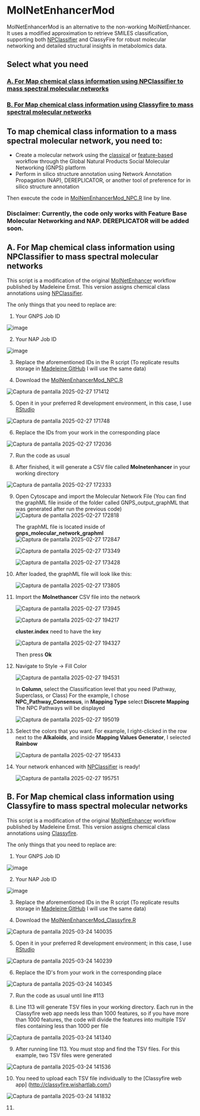 # MolNetEnhancerMod
MolNetEnhancerMod is an alternative to the non-working MolNetEnhancer. It uses a modified approximation to retrieve SMILES classification, supporting both [NPClassifier](https://pubs.acs.org/doi/10.1021/acs.jnatprod.1c00399) and ClassyFire for robust molecular networking and detailed structural insights in metabolomics data.

## Select what you need
### [A. For Map chemical class information using NPClassifier to mass spectral molecular networks](https://github.com/froz9/MolNetEnhancerMod/tree/main?tab=readme-ov-file#a-for-map-chemical-class-information-using-npclassifier-to-mass-spectral-molecular-networks-1)

### [B. For Map chemical class information using Classyfire to mass spectral molecular networks](https://github.com/froz9/MolNetEnhancerMod/tree/main?tab=readme-ov-file#b-for-map-chemical-class-information-using-classyfire-to-mass-spectral-molecular-networks-1)

## To map chemical class information to a mass spectral molecular network, you need to:

- Create a molecular network using the [classical](https://ccms-ucsd.github.io/GNPSDocumentation/quickstart/) or [feature-based](https://ccms-ucsd.github.io/GNPSDocumentation/featurebasedmolecularnetworking/) workflow through the Global Natural Products Social Molecular Networking (GNPS) platform
- Perform in silico structure annotation using Network Annotation Propagation (NAP), DEREPLICATOR, or another tool of preference for in silico structure annotation

Then execute the code in [MolNenEnhancerMod_NPC.R](https://github.com/froz9/MolNetEnhancerMod/blob/main/MolNenEnhancerMod_NPC.R) line by line.
### Disclaimer: Currently, the code only works with Feature Base Molecular Networking and NAP. DEREPLICATOR will be added soon.
 

## A. For Map chemical class information using NPClassifier to mass spectral molecular networks
This script is a modification of the original [MolNetEnhancer](https://www.mdpi.com/2218-1989/9/7/144) workflow published by Madeleine Ernst. This version assigns chemical class annotations using [NPClassifier](https://pubs.acs.org/doi/10.1021/acs.jnatprod.1c00399).
 
 The only things that you need to replace are:

1. Your GNPS Job ID

![image](https://github.com/user-attachments/assets/85378ed6-fabc-405d-8d0f-473970502cb4)

2. Your NAP Job ID

![image](https://github.com/user-attachments/assets/c673eaca-ccc3-4ab2-8a89-902cc8efb775)

3. Replace the aforementioned IDs in the R script (To replicate results storage in [Madeleine GitHub](https://github.com/madeleineernst/RMolNetEnhancer/blob/master/Example_notebooks/ChemicalClasses_2_Network_FeatureBased.ipynb) I will use the same data)

4. Download the [MolNenEnhancerMod_NPC.R](https://github.com/froz9/MolNetEnhancerMod/blob/main/MolNenEnhancerMod_NPC.R)

![Captura de pantalla 2025-02-27 171412](https://github.com/user-attachments/assets/5e10169b-b663-4bd7-9ab0-e302032ed3d0)

5. Open it in your preferred R development environment, in this case, I use [RStudio](https://posit.co/downloads/) 

![Captura de pantalla 2025-02-27 171748](https://github.com/user-attachments/assets/07692410-39f2-4b0d-a484-84d21fee0319)

6. Replace the IDs from your work in the corresponding place

![Captura de pantalla 2025-02-27 172036](https://github.com/user-attachments/assets/c998e20e-b714-4eab-ae30-fe2968aa7c75)

7. Run the code as usual

8. After finished, it will generate a CSV file called **Molnetenhancer** in your working directory

![Captura de pantalla 2025-02-27 172333](https://github.com/user-attachments/assets/e7754806-2f9d-414d-bffa-369e52cc434c)

9. Open Cytoscape and import the Molecular Network File (You can find the graphML file inside of the folder called GNPS_output_graphML that was generated after run the previous code)
   ![Captura de pantalla 2025-02-27 172818](https://github.com/user-attachments/assets/c883467f-5192-4a13-ac63-65c250fd226d)

   The graphML file is located inside of **gnps_molecular_network_graphml**
   ![Captura de pantalla 2025-02-27 172847](https://github.com/user-attachments/assets/5f2e8c78-7ad8-4064-9d12-a7e0bd666b52)

   ![Captura de pantalla 2025-02-27 173349](https://github.com/user-attachments/assets/c22f97a2-0d9c-410a-b922-68b0419a0ba8)

   ![Captura de pantalla 2025-02-27 173428](https://github.com/user-attachments/assets/2b3753d2-4a0f-4660-9fad-982e70f25719)

10. After loaded, the graphML file will look like this:

     ![Captura de pantalla 2025-02-27 173805](https://github.com/user-attachments/assets/9780676b-f250-4388-9c58-1fd30d434ebb)

12. Import the **Molnethancer** CSV file into the network

    ![Captura de pantalla 2025-02-27 173945](https://github.com/user-attachments/assets/4296dfd0-8adf-44ea-acf3-fabfac93b0a4)

    ![Captura de pantalla 2025-02-27 194217](https://github.com/user-attachments/assets/5578bdb6-ceeb-4521-ac90-bfb9a3d9c931)

    **cluster.index** need to have the key

    ![Captura de pantalla 2025-02-27 194327](https://github.com/user-attachments/assets/a62ffc29-abb3-4b62-bbc2-93c50912fe9c)

    Then press **Ok**

14. Navigate to Style -> Fill Color

    ![Captura de pantalla 2025-02-27 194531](https://github.com/user-attachments/assets/82ee7554-e8b6-4f2f-9a83-98f082190a56)

    In **Column**, select the Classification level that you need (Pathway, Superclass, or Class)
    For the example, I chose **NPC_Pathway_Consensus**, in **Mapping Type** select **Discrete Mapping**
    The NPC Pathways will be displayed

    ![Captura de pantalla 2025-02-27 195019](https://github.com/user-attachments/assets/202a9917-dcae-4575-8ea4-0f3da3e809c3)

15. Select the colors that you want. For example, I right-clicked in the row next to the **Alkaloids**, and inside **Mapping Values Generator**, I selected **Rainbow**

    ![Captura de pantalla 2025-02-27 195433](https://github.com/user-attachments/assets/70808a75-c74c-4b78-899f-002cddf74746)

16. Your network enhanced with [NPClassifier](https://pubs.acs.org/doi/10.1021/acs.jnatprod.1c00399) is ready!

    ![Captura de pantalla 2025-02-27 195751](https://github.com/user-attachments/assets/d6f22299-4c3f-410e-a12e-acf43aa859ce)

## B. For Map chemical class information using Classyfire to mass spectral molecular networks
This script is a modification of the original [MolNetEnhancer](https://www.mdpi.com/2218-1989/9/7/144) workflow published by Madeleine Ernst. This version assigns chemical class annotations using [Classyfire](https://jcheminf.biomedcentral.com/articles/10.1186/s13321-016-0174-y).

The only things that you need to replace are:

1. Your GNPS Job ID

![image](https://github.com/user-attachments/assets/85378ed6-fabc-405d-8d0f-473970502cb4)

2. Your NAP Job ID

![image](https://github.com/user-attachments/assets/c673eaca-ccc3-4ab2-8a89-902cc8efb775)

3. Replace the aforementioned IDs in the R script (To replicate results storage in [Madeleine GitHub](https://github.com/madeleineernst/RMolNetEnhancer/blob/master/Example_notebooks/ChemicalClasses_2_Network_FeatureBased.ipynb) I will use the same data)

4. Download the [MolNenEnhancerMod_Classyfire.R](https://github.com/froz9/MolNetEnhancerMod/blob/main/MolnetEnhancerMod_Classyfire.R)

![Captura de pantalla 2025-03-24 140035](https://github.com/user-attachments/assets/172bed88-fbd6-4e14-87d0-7a91db50dd68)


5. Open it in your preferred R development environment; in this case, I use [RStudio](https://posit.co/downloads/) 

![Captura de pantalla 2025-03-24 140239](https://github.com/user-attachments/assets/cdef1a8a-4e9e-49c9-9f07-4473d1229d48)

6. Replace the ID's from your work in the corresponding place

![Captura de pantalla 2025-03-24 140345](https://github.com/user-attachments/assets/be9a9609-c34e-412c-b714-2a8ad623e209)

7. Run the code as usual until line #113

8. Line 113 will generate TSV files in your working directory. Each run in the Classyfire web app needs less than 1000 features, so if you have more than 1000 features, the code will divide the features into multiple TSV files containing less than 1000 per file

![Captura de pantalla 2025-03-24 141340](https://github.com/user-attachments/assets/b011fde4-af18-4ab1-9c3c-0e410ad1508c)

9. After running line 113. You must stop and find the TSV files. For this example, two TSV files were generated

![Captura de pantalla 2025-03-24 141536](https://github.com/user-attachments/assets/bfea9bd6-2ab1-4820-923c-8bd403197010)

10. You need to upload each TSV file individually to the [Classyfire web app] (http://classyfire.wishartlab.com/)

![Captura de pantalla 2025-03-24 141832](https://github.com/user-attachments/assets/2b6f3d86-fc10-4564-a38f-0638f33f88dc)


11. 



 

